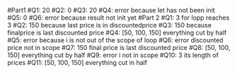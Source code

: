 #Part1
#Q1: 20
#Q2: 0
#Q3: 20
#Q4: error because let has not been init
#Q5: 0
#Q6: error because result not init yet
#Part 2
#Q1: 3 for lopp reaches 3
#Q2: 150 because last price is in discountedprice
#Q3: 150 because finalprice is last discounted price
#Q4: [50, 100, 150] everything cut by half
#Q5: error because i is not out of the scope of loop
#Q6: error discounted price not in scope
#Q7: 150 final price is last discounted price
#Q8: [50, 100, 150] everything cut by half
#Q9: error i not in scope
#Q10: 3 its length of prices
#Q11: [50, 100, 150] everything cut in half

